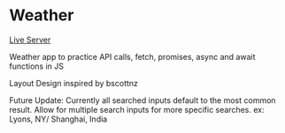 # Weather
[Live Server](https://jaegif.github.io/Weather/)


Weather app to practice API calls, fetch, promises, async and await functions in JS

Layout Design inspired by bscottnz


Future Update: Currently all searched inputs default to the most common result.
Allow for multiple search inputs for more specific searches. ex: Lyons, NY/ Shanghai, India

